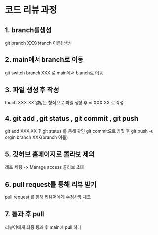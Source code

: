 # 코드 리뷰 과정

## 1. branch를생성

git branch XXX(branch 이름) 생성

## 2. main에서 branch로 이동

git switch branch XXX 로 main에서 branch로 이동

## 3. 파일 생성 후 작성

touch XXX.XX 알맞는 형식으로 파일 생성 후 vi XXX.XX 로 작성

## 4. git add , git status , git commit , git push

git add XXX.XX 후 git status 를 통해 확인
git commit으로 커밋 후 git push -u orgin branch XXX(branch 이름)

## 5. 깃허브 홈페이지로 콜라보 제의

레포 세팅 -> Manage access 콜라보 초대

## 6. pull request를 통해 리뷰 받기

pull request 를 통해 리뷰어에게 수정사항 체크

## 7. 통과 후 pull

리뷰어에게 최종 통과 후 main에 pull 하기




